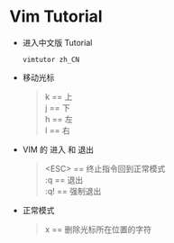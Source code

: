 # Vim Tutorial

* 进入中文版 Tutorial

  ```shell
  vimtutor zh_CN
  ```

* 移动光标

  >k == 上\
  >j == 下\
  >h == 左\
  >l == 右

* VIM 的 进入 和 退出

  >&lt;ESC&gt; == 终止指令回到正常模式\
  >:q  == 退出\
  >:q! == 强制退出

* 正常模式

  >x == 删除光标所在位置的字符
  